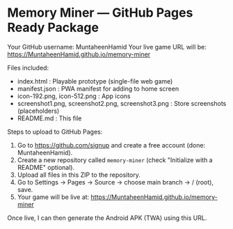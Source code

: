
Memory Miner — GitHub Pages Ready Package
======================================

Your GitHub username: MuntaheenHamid
Your live game URL will be: https://MuntaheenHamid.github.io/memory-miner

Files included:
- index.html            : Playable prototype (single-file web game)
- manifest.json         : PWA manifest for adding to home screen
- icon-192.png, icon-512.png : App icons
- screenshot1.png, screenshot2.png, screenshot3.png : Store screenshots (placeholders)
- README.md             : This file

Steps to upload to GitHub Pages:
1. Go to https://github.com/signup and create a free account (done: MuntaheenHamid).
2. Create a new repository called `memory-miner` (check "Initialize with a README" optional).
3. Upload all files in this ZIP to the repository.
4. Go to Settings → Pages → Source → choose main branch → / (root), save.
5. Your game will be live at: https://MuntaheenHamid.github.io/memory-miner

Once live, I can then generate the Android APK (TWA) using this URL.
